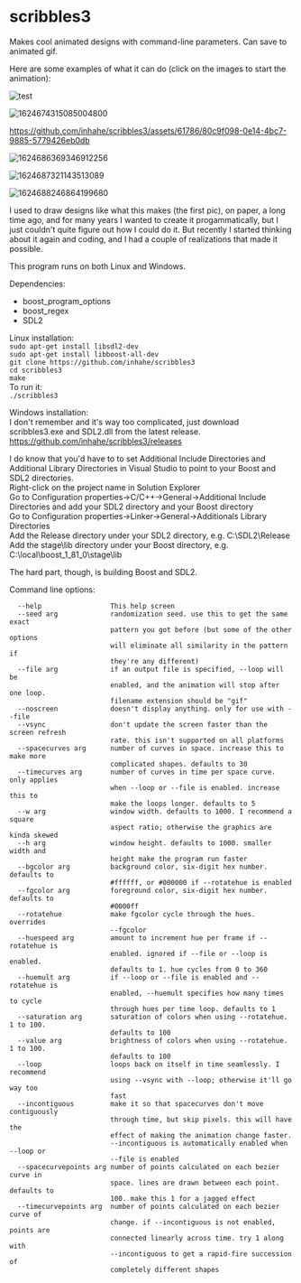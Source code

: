 # scribbles3
Makes cool animated designs with command-line parameters. Can save to animated gif. 

Here are some examples of what it can do (click on the images to start the animation):

![test](https://github.com/inhahe/scribbles3/assets/61786/134d331d-4d9e-4aca-ac27-4e1632bc1d03)

![1624674315085004800](https://github.com/inhahe/scribbles3/assets/61786/cb0a4fa8-816a-4c80-9ff6-56e0f8384e70)

https://github.com/inhahe/scribbles3/assets/61786/80c9f098-0e14-4bc7-9885-5779426eb0db

![1624686369346912256](https://github.com/inhahe/scribbles3/assets/61786/6d781b73-be81-4845-b4e8-6086bc4d58e0)

![1624687321143513089](https://github.com/inhahe/scribbles3/assets/61786/7fc76eac-9582-4554-ba47-76b23124a2ee)

![1624688246864199680](https://github.com/inhahe/scribbles3/assets/61786/b960cde4-002e-4253-bb45-e34b2da05822)

I used to draw designs like what this makes (the first pic), on paper, a long time ago, and for many years I wanted to create it progammatically, but I just couldn't quite figure out how I could do it. But recently I started thinking about it again and coding, and I had a couple of realizations that made it possible.

This program runs on both Linux and Windows.

Dependencies:
- boost_program_options
- boost_regex
- SDL2

Linux installation:\
`sudo apt-get install libsdl2-dev`\
`sudo apt-get install libboost-all-dev`\
`git clone https://github.com/inhahe/scribbles3`\
`cd scribbles3`\
`make`\
To run it:\
`./scribbles3`

Windows installation:\
I don't remember and it's way too complicated, just download scribbles3.exe and SDL2.dll from the latest release. https://github.com/inhahe/scribbles3/releases

I do know that you'd have to to set Additional Include Directories and Additional Library Directories in Visual Studio to point to your Boost and SDL2 directories.\
Right-click on the project name in Solution Explorer\
Go to Configuration properties->C/C++->General->Additional Include Directories and add your SDL2 directory and your Boost directory\
Go to Configuration properties->Linker->General->Additionals Library Directories\
Add the Release directory under your SDL2 directory, e.g. C:\SDL2\Release\
Add the stage\lib directory under your Boost directory, e.g. C:\local\boost_1_81_0\stage\lib

The hard part, though, is building Boost and SDL2.

Command line options:

```
  --help                 This help screen
  --seed arg             randomization seed. use this to get the same exact
                         pattern you got before (but some of the other options
                         will eliminate all similarity in the pattern if
                         they're any different)
  --file arg             if an output file is specified, --loop will be
                         enabled, and the animation will stop after one loop.
                         filename extension should be "gif"
  --noscreen             doesn't display anything. only for use with --file
  --vsync                don't update the screen faster than the screen refresh
                         rate. this isn't supported on all platforms
  --spacecurves arg      number of curves in space. increase this to make more
                         complicated shapes. defaults to 30
  --timecurves arg       number of curves in time per space curve. only applies
                         when --loop or --file is enabled. increase this to
                         make the loops longer. defaults to 5
  --w arg                window width. defaults to 1000. I recommend a square
                         aspect ratio; otherwise the graphics are kinda skewed
  --h arg                window height. defaults to 1000. smaller width and
                         height make the program run faster
  --bgcolor arg          background color, six-digit hex number. defaults to
                         #ffffff, or #000000 if --rotatehue is enabled
  --fgcolor arg          foreground color, six-digit hex number. defaults to
                         #0000ff
  --rotatehue            make fgcolor cycle through the hues. overrides
                         --fgcolor
  --huespeed arg         amount to increment hue per frame if --rotatehue is
                         enabled. ignored if --file or --loop is enabled.
                         defaults to 1. hue cycles from 0 to 360
  --huemult arg          if --loop or --file is enabled and --rotatehue is
                         enabled, --huemult specifies how many times to cycle
                         through hues per time loop. defaults to 1
  --saturation arg       saturation of colors when using --rotatehue. 1 to 100.
                         defaults to 100
  --value arg            brightness of colors when using --rotatehue. 1 to 100.
                         defaults to 100
  --loop                 loops back on itself in time seamlessly. I recommend
                         using --vsync with --loop; otherwise it'll go way too
                         fast
  --incontiguous         make it so that spacecurves don't move contiguously
                         through time, but skip pixels. this will have the
                         effect of making the animation change faster.
                         --incontiguous is automatically enabled when --loop or
                         --file is enabled
  --spacecurvepoints arg number of points calculated on each bezier curve in
                         space. lines are drawn between each point. defaults to
                         100. make this 1 for a jagged effect
  --timecurvepoints arg  number of points calculated on each bezier curve of
                         change. if --incontiguous is not enabled, points are
                         connected linearly across time. try 1 along with
                         --incontiguous to get a rapid-fire succession of
                         completely different shapes
```
